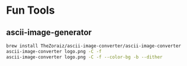 # Fun Tools

## ascii-image-generator

```bash
brew install TheZoraiz/ascii-image-converter/ascii-image-converter
ascii-image-converter logo.png -C -f
ascii-image-converter logo.png -C -f --color-bg -b --dither
```